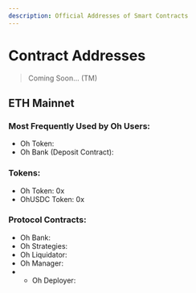 ```yaml
---
description: Official Addresses of Smart Contracts
---
```


# Contract Addresses

> Coming Soon... \(TM\)

## ETH Mainnet

### **Most Frequently Used by Oh Users:**

* Oh Token: 
* Oh Bank \(Deposit Contract\): 

### **Tokens:** 

* Oh Token: 0x
* OhUSDC Token: 0x

### Protocol Contracts: 

* Oh Bank:
* Oh Strategies:
* Oh Liquidator:
* Oh Manager:
* * Oh Deployer:

